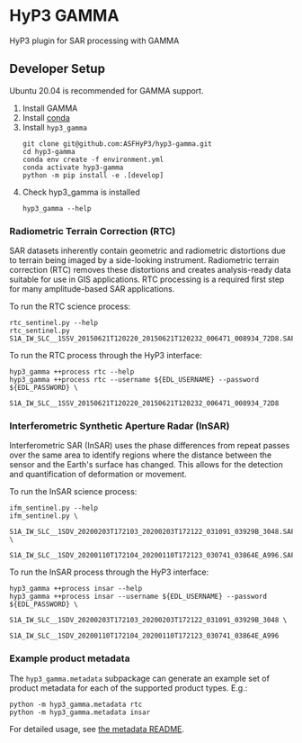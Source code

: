 # HyP3 GAMMA

HyP3 plugin for SAR processing with GAMMA

## Developer Setup

Ubuntu 20.04 is recommended for GAMMA support.

1. Install GAMMA
1. Install [conda](https://docs.conda.io/en/latest/miniconda.html)
1. Install `hyp3_gamma`
   ```
   git clone git@github.com:ASFHyP3/hyp3-gamma.git
   cd hyp3-gamma
   conda env create -f environment.yml
   conda activate hyp3-gamma
   python -m pip install -e .[develop]
   ```
1. Check hyp3_gamma is installed
   ```
   hyp3_gamma --help
   ```

### Radiometric Terrain Correction (RTC)

SAR datasets inherently contain geometric and radiometric distortions due to terrain
being imaged by a side-looking instrument. Radiometric terrain correction (RTC)
removes these distortions and creates analysis-ready data suitable for use in GIS
applications. RTC processing is a required first step for many amplitude-based SAR
applications.

To run the RTC science process:
```
rtc_sentinel.py --help
rtc_sentinel.py S1A_IW_SLC__1SSV_20150621T120220_20150621T120232_006471_008934_72D8.SAFE
```

To run the RTC process through the HyP3 interface:
```
hyp3_gamma ++process rtc --help
hyp3_gamma ++process rtc --username ${EDL_USERNAME} --password ${EDL_PASSWORD} \
    S1A_IW_SLC__1SSV_20150621T120220_20150621T120232_006471_008934_72D8
```

### Interferometric Synthetic Aperture Radar (InSAR)

Interferometric SAR (InSAR) uses the phase differences from repeat passes over the
same area to identify regions where the distance between the sensor and the Earth's
surface has changed. This allows for the detection and quantification of deformation
or movement.

To run the InSAR science process:
```
ifm_sentinel.py --help
ifm_sentinel.py \
    S1A_IW_SLC__1SDV_20200203T172103_20200203T172122_031091_03929B_3048.SAFE \
    S1A_IW_SLC__1SDV_20200110T172104_20200110T172123_030741_03864E_A996.SAFE
```

To run the InSAR process through the HyP3 interface:
```
hyp3_gamma ++process insar --help
hyp3_gamma ++process insar --username ${EDL_USERNAME} --password ${EDL_PASSWORD} \
    S1A_IW_SLC__1SDV_20200203T172103_20200203T172122_031091_03929B_3048 \
    S1A_IW_SLC__1SDV_20200110T172104_20200110T172123_030741_03864E_A996
```

### Example product metadata

The `hyp3_gamma.metadata` subpackage can generate an example set of product metadata
for each of the supported product types. E.g.:

```
python -m hyp3_gamma.metadata rtc
python -m hyp3_gamma.metadata insar
```

For detailed usage, see [the metadata README](hyp3_gamma/metadata/README.md).
